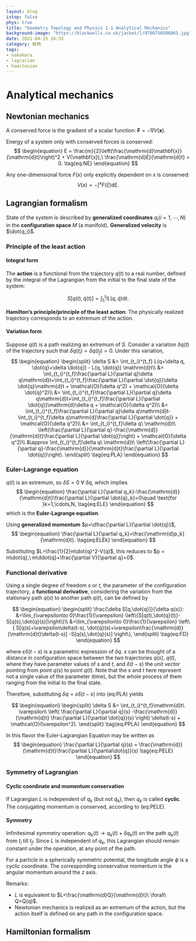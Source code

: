 ```yaml
---
layout: blog
istop: false
phys: true
title: "Geometry Topology and Physics 1-1 Analytical Mechanics"
background-image: "https://blackwells.co.uk/jacket/l/9780750306065.jpg"
date: 2021-04-15 16:33
category: 格物
tags:
- nakahara
- lagrarian
- hamitonian
---
```


# Analytical mechanics

## Newtonian mechanics

A conserved force is the gradient of a scalar function: $\mathbf{F}=-\nabla V(\mathbf{x})$.

Energy of a system only with conserved forces is conserved:
$$
\begin{equation}
E = \frac{m}{2}\left(\frac{\mathrm{d}\mathbf{x}}{\mathrm{d}t}\right)^2
    + V(\mathbf{x}),\ 
\frac{\mathrm{d}E}{\mathrm{d}t} = 0.
\tag{eq:NE}
\end{equation}
$$

Any one-dimensional force *F*(*x*) only explicitly dependent on *x* is conserved:
$$
\begin{equation}
V(x) = -\int^x F(\xi) \mathrm{d}\xi.
\tag{eq:NP}
\end{equation}
$$

## Lagrangian formalism

State of the system is described by **generalized coordinates** ${q_i} (i = 1,\cdots,N)$ in the **configuration space** *M* (a manifold). **Generalized velocity** is $\dot{q_i}$.

### Principle of the least action

#### Integral form

The **action** is a functional from the trajectory $q(t)$ to a real number, defined by the integral of the Lagrangian from the initial to the final state of the system:

$$
\begin{equation}
S[q(t), \dot{q}(t)] = \int_{t_i}^{t_f} L(q,\dot{q}) \mathrm{d}t.
\tag{eq:HA}
\end{equation}
$$

**Hamilton’s principle/principle of the least action**: The physically realized trajectory corresponds to an extremum of the action.

#### Variation form

Suppose *q*(*t*) is a path realizing an extremum of *S*. Consider a variation *δq*(*t*) of the trajectory such that $\delta q(t_i) = \delta q(t_f) = 0$. Under this variation,
$$
\begin{equation}
\begin{split}
\delta S &= \int_{t_i}^{t_f} L(q+\delta q, \dot{q}+\delta \dot{q}) - L(q, \dot{q}) \mathrm{d}t\\
            &= \int_{t_i}^{t_f}\frac{\partial L}{\partial q}\delta q\mathrm{d}t+\int_{t_i}^{t_f}\frac{\partial L}{\partial \dot{q}}\delta \dot{q}\mathrm{d}t
            + \mathcal{O}(\delta q^2) + \mathcal{O}(\delta \dot{q}^2)\\
            &= \int_{t_i}^{t_f}\frac{\partial L}{\partial q}\delta q\mathrm{d}t+\int_{t_i}^{t_f}\frac{\partial L}{\partial \dot{q}}\mathrm{d}\delta q
            + \mathcal{O}(\delta q^2)\\
            &= \int_{t_i}^{t_f}\frac{\partial L}{\partial q}\delta q\mathrm{d}t-\int_{t_i}^{t_f}\delta q\mathrm{d}\frac{\partial L}{\partial \dot{q}}
            + \mathcal{O}(\delta q^2)\\
            &= \int_{t_i}^{t_f}\delta q\ \mathrm{d}t\ \left(\frac{\partial L}{\partial q}-\frac{\mathrm{d}}{\mathrm{d}t}\frac{\partial L}{\partial \dot{q}}\right)
            + \mathcal{O}(\delta q^2)\\
            &\approx \int_{t_i}^{t_f}\delta q\ \mathrm{d}t\ \left(\frac{\partial L}{\partial q}-\frac{\mathrm{d}}{\mathrm{d}t}\frac{\partial L}{\partial \dot{q}}\right).
\end{split}
\tag{eq:PLA}
\end{equation}
$$

### Euler-Lagrange equation

*q*(*t*) is an extremum, so $\delta S=0\ \forall\ \delta q$, which implies
$$
\begin{equation}
\frac{\partial L}{\partial q_k}-\frac{\mathrm{d}}{\mathrm{d}t}\frac{\partial L}{\partial \dot{q}_k}=0\quad \text{for }k=1,\cdots,N,
\tag{eq:ELE}
\end{equation}
$$
which is the **Euler-Lagrange equation**.

Using **generalized momentum** $p=\dfrac{\partial L}{\partial \dot{q}}$,
$$
\begin{equation}
\frac{\partial L}{\partial q_k}=\frac{\mathrm{d}p_k}{\mathrm{d}t}.
\tag{eq:ELEk}
\end{equation}
$$

Substituting $L=\frac{1}{2}m\dot{q}^2-V(q)$, this reduces to $p = m\dot{q},\ m\ddot{q}+\frac{\partial V}{\partial q}=0$.

### Functional derivative

Using a single degree of freedom *s* or *t*, the parameter of the configuration trajectory, a **functional derivative**, considering the variation from the stationary path *q*(*s*) to another path *q*(*t*), can be defined by

$$
\begin{equation}
\begin{split}
\frac{\delta S[q,\dot{q}]}{\delta q(s)}:
&=\lim_{\varepsilon\to 0}\frac{1}{\varepsilon}
    \left\{S[q(t),\dot{q}(t)]-S[q(s),\dot{q}(s)]\right\}\\
&=\lim_{\varepsilon\to 0}\frac{1}{\varepsilon}
    \left\{
        S[q(s)+\varepsilon\delta(t-s),
    	\dot{q}(s)+\varepsilon\frac{\mathrm{d}}
    		{\mathrm{d}t}\delta(t-s)]
        -S[q(s),\dot{q}(s)]
    \right\},
\end{split}
\tag{eq:FD}
\end{equation}
$$

where $\varepsilon\delta(t-s)$ is a parametric expression of $\delta q$. $\varepsilon$ can be thought of a distance in configuration space between the two trajectories *q*(*s*), *q*(*t*), where they have parameter values of *s* and *t*, and $\delta(t-s)$ the *unit vector* pointing from point *q*(*s*) to point *q*(*t*). Note that the *s* and *t* here represent not a single value of the parameter (time), but the whole process of them ranging from the initial to the final state.

Therefore, substituting $\delta q=\varepsilon\delta(t-s)$ into (eq:PLA) yields

$$
\begin{equation}
\begin{split}
\delta S
&= \int_{t_i}^{t_f}\mathrm{d}t\ \varepsilon\ 
    \left(
        \frac{\partial L}{\partial q}(s)
        -\frac{\mathrm{d}}{\mathrm{d}t}
        \frac{\partial L}{\partial \dot{q}}(s)
    \right)
    \delta(t-s)
    + \mathcal{O}(\varepsilon^2).
\end{split}
\tag{eq:PPLA}
\end{equation}
$$

In this flavor the Euler-Lagrangian Equation may be written as
$$
\begin{equation}
\frac{\partial L}{\partial q}(s) = \frac{\mathrm{d}}{\mathrm{d}t}\frac{\partial L}{\partial\dot{q}}(s)
\tag{eq:PELE}
\end{equation}
$$

### Symmetry of Lagrangian

#### Cyclic coordinate and momentum conservation

If Lagrangian *L* is independent of $q_k$ (but not $\dot{q}_k$), then $q_k$ is called **cyclic**. The conjugating momentum is conserved, according to (eq:PELE).

#### Symmetry

Infinitesimal symmetry operation: $q_k(t)\to q_k(t)+\delta q_k(t)$ on the path $q_k(t)$ from $t_i$ till $t_f$.  Since *L* is independent of $q_k$, this Lagrangian should remain constant under the operation, at any point of the path.

For a particle in a spherically symmetric potential, the longitude angle $\phi$ is a cyclic coordinate. The corresponding conservative momentum is the angular momentum around the *z* axis.

Remarks:

- $L$ is equivalent to $L+\frac{\mathrm{d}Q}{\mathrm{d}t}\ \forall\ Q=Q(q)$.
- Newtonian mechanics is realized as an extremum of the action, but the action itself is defined on any path in the configuration space.


## Hamiltonian formalism